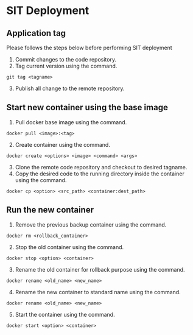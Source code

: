# SIT Deployment

## Application tag

Please follows the steps below before performing SIT deployment
1. Commit changes to the code repository.
2. Tag current version using the command.
```
git tag <tagname>
```
3. Publish all change to the remote repository.

## Start new container using the base image

1. Pull docker base image using the command.
```
docker pull <image>:<tag>
```
2. Create container using the command.
```
docker create <options> <image> <command> <args>
```
3. Clone the remote code repository and checkout to desired tagname.
4. Copy the desired code to the running directory inside the container using the command.
```
docker cp <option> <src_path> <container:dest_path>
```

## Run the new container

1. Remove the previous backup container using the command.
```
docker rm <rollback_container>
```
2. Stop the old container using the command.
```
docker stop <option> <container>
```
3. Rename the old container for rollback purpose using the command.
```
docker rename <old_name> <new_name>
```
4. Rename the new container to standard name using the command.
```
docker rename <old_name> <new_name>
```
5. Start the container using the command.
```
docker start <option> <container>
```